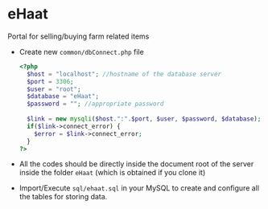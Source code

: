 # eHaat
Portal for selling/buying farm related items

* Create new `common/dbConnect.php` file
    
    ```php
    <?php
      $host = "localhost"; //hostname of the database server
      $port = 3306;
      $user = "root";
      $database = "eHaat";
      $password = ""; //appropriate password
      
      $link = new mysqli($host.":".$port, $user, $password, $database);
      if($link->connect_error) {
      	$error = $link->connect_error;
      }
    ?>
    ```
  
* All the codes should be directly inside the document root of the server inside the folder `eHaat` (which is obtained if you clone it)

* Import/Execute `sql/ehaat.sql` in your MySQL to create and configure all the tables for storing data. 
